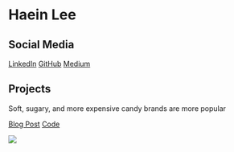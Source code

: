 # Haein Lee

## Social Media
[LinkedIn](https://www.linkedin.com/in/yihaein/) [GitHub](https://github.com/yihaein) [Medium](https://medium.com/@yihaein)

## Projects
Soft, sugary, and more expensive candy brands are more popular

[Blog Post](https://medium.com/@yihaein/soft-sugary-and-more-expensive-candy-brands-are-more-popular-cd366b3feb2d) [Code](https://github.com/yihaein/candy)

<img src="https://user-images.githubusercontent.com/95606414/153780624-3a64a921-9039-4eab-bb46-42194ccea1ed.png?raw=true">

